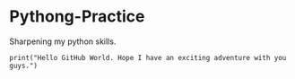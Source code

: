 # Pythong-Practice
Sharpening my python skills.

`print("Hello GitHub World. Hope I have an exciting adventure with you guys.")`
